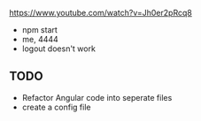 https://www.youtube.com/watch?v=Jh0er2pRcq8

- npm start
- me, 4444
- logout doesn't work


## TODO
- Refactor Angular code into seperate files
- create a config file
